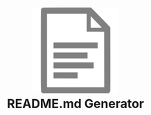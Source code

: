 <h1 align="center">
  <a href="1" title="1">
    <img alt="" src="icon.png" width="200px" height="200px" />
  </a>
  <br />
  README.md Generator
</h1>
